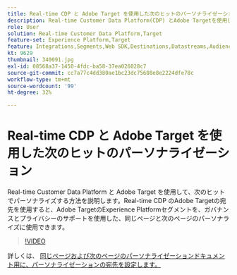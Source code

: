 ```yaml
---
title: Real-time CDP と Adobe Target を使用した次のヒットのパーソナライゼーション
description: Real-time Customer Data Platform(CDP) とAdobe Targetを使用した次のヒットでのパーソナライズ方法について説明します。
role: User
solution: Real-time Customer Data Platform,Target
feature-set: Experience Platform,Target
feature: Integrations,Segments,Web SDK,Destinations,Datastreams,Audiences,Experience Targeting
kt: 9629
thumbnail: 340091.jpg
exl-id: 08568a37-1450-4fdc-ba58-37ea026028c7
source-git-commit: cc7a77c4dd380ae1bc23dc75608e8e2224dfe78c
workflow-type: tm+mt
source-wordcount: '99'
ht-degree: 32%

---
```


# Real-time CDP と Adobe Target を使用した次のヒットのパーソナライゼーション

Real-time Customer Data Platform と Adobe Target を使用して、次のヒットでパーソナライズする方法を説明します。Real-time CDP のAdobe Targetの宛先を使用すると、Adobe TargetのExperience Platformセグメントを、ガバナンスとプライバシーのサポートを使用した、同じページと次のページのパーソナライズに使用できます。

>[!VIDEO](https://video.tv.adobe.com/v/340091?quality=12&learn=on)

詳しくは、 [同じページおよび次のページのパーソナライゼーションドキュメント用に、パーソナライゼーションの宛先を設定します。](https://experienceleague.adobe.com/docs/experience-platform/destinations/ui/activate/configure-personalization-destinations.html)
